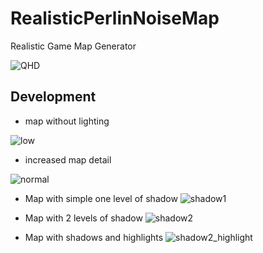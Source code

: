 # RealisticPerlinNoiseMap
Realistic Game Map Generator

![QHD](https://user-images.githubusercontent.com/71058334/157409302-9df472ef-64d3-456a-95d2-a50c83ce9360.png)


## Development

- map without lighting

![low](https://user-images.githubusercontent.com/71058334/157409481-481eeb63-2ea4-478c-a1ed-3e6d32a226c1.png)

- increased map detail

![normal](https://user-images.githubusercontent.com/71058334/157409692-c927515f-5ea9-47c1-aeb4-92f72aa53d43.png)

- Map with simple one level of shadow
![shadow1](https://user-images.githubusercontent.com/71058334/157409944-755afa0e-7626-4237-a70a-5459d9db4fa0.png)

- Map with 2 levels of shadow
![shadow2](https://user-images.githubusercontent.com/71058334/157410018-07c15709-d753-419a-9101-68e188151852.png)

- Map with shadows and highlights
![shadow2_highlight](https://user-images.githubusercontent.com/71058334/157410105-fcce23cd-f9b8-4f69-a056-b9238f98dcde.png)
